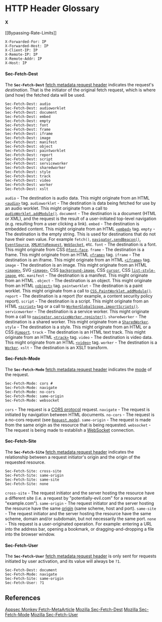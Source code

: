 # HTTP Header Glossary


#### X

[[Bypassing-Rate-Limits]]

```
X-Forwarded-For: IP
X-Forwarded-Host: IP
X-Client-IP: IP 
X-Remote-IP: IP
X-Remote-Addr: IP
X-Host: IP
```



#### Sec-Fetch-Dest
The **`Sec-Fetch-Dest`** [fetch metadata request header](https://developer.mozilla.org/en-US/docs/Glossary/Fetch_metadata_request_header) indicates the request's _destination_. That is the initiator of the original fetch request, which is where (and how) the fetched data will be used.
```
Sec-Fetch-Dest: audio
Sec-Fetch-Dest: audioworklet
Sec-Fetch-Dest: document
Sec-Fetch-Dest: embed
Sec-Fetch-Dest: empty
Sec-Fetch-Dest: font
Sec-Fetch-Dest: frame
Sec-Fetch-Dest: iframe
Sec-Fetch-Dest: image
Sec-Fetch-Dest: manifest
Sec-Fetch-Dest: object
Sec-Fetch-Dest: paintworklet
Sec-Fetch-Dest: report
Sec-Fetch-Dest: script
Sec-Fetch-Dest: serviceworker
Sec-Fetch-Dest: sharedworker
Sec-Fetch-Dest: style
Sec-Fetch-Dest: track
Sec-Fetch-Dest: video
Sec-Fetch-Dest: worker
Sec-Fetch-Dest: xslt
```

`audio` - The destination is audio data. This might originate from an HTML [`<audio>`](https://developer.mozilla.org/en-US/docs/Web/HTML/Element/audio) tag.
`audioworklet` - The destination is data being fetched for use by an audio worklet. This might originate from a call to [`audioWorklet.addModule()`](https://developer.mozilla.org/en-US/docs/Web/API/Worklet/addModule "audioWorklet.addModule()").
`document` - The destination is a document (HTML or XML), and the request is the result of a user-initiated top-level navigation (e.g. resulting from a user clicking a link).
`embed` - The destination is embedded content. This might originate from an HTML [`<embed>`](https://developer.mozilla.org/en-US/docs/Web/HTML/Element/embed) tag.
`empty` - The destination is the empty string. This is used for destinations that do not have their own value. For example `fetch()`, [`navigator.sendBeacon()`](https://developer.mozilla.org/en-US/docs/Web/API/Navigator/sendBeacon), [`EventSource`](https://developer.mozilla.org/en-US/docs/Web/API/EventSource), [`XMLHttpRequest`](https://developer.mozilla.org/en-US/docs/Web/API/XMLHttpRequest), [`WebSocket`](https://developer.mozilla.org/en-US/docs/Web/API/WebSocket), etc.
`font` - The destination is a font. This might originate from CSS [`@font-face`](https://developer.mozilla.org/en-US/docs/Web/CSS/@font-face).
`frame` - The destination is a frame. This might originate from an HTML [`<frame>`](https://developer.mozilla.org/en-US/docs/Web/HTML/Element/frame) tag.
`iframe` - The destination is an iframe. This might originate from an HTML [`<iframe>`](https://developer.mozilla.org/en-US/docs/Web/HTML/Element/iframe) tag.
`image` - The destination is an image. This might originate from an HTML [`<image>`](https://developer.mozilla.org/en-US/docs/Web/HTML/Element/image), SVG [`<image>`](https://developer.mozilla.org/en-US/docs/Web/SVG/Element/image), CSS [`background-image`](https://developer.mozilla.org/en-US/docs/Web/CSS/background-image), CSS [`cursor`](https://developer.mozilla.org/en-US/docs/Web/CSS/cursor), CSS [`list-style-image`](https://developer.mozilla.org/en-US/docs/Web/CSS/list-style-image), etc.
`manifest` - The destination is a manifest. This might originate from an HTML [<link rel=manifest>](https://developer.mozilla.org/en-US/docs/Web/HTML/Link_types/manifest).
`object` - The destination is an object. This might originate from an HTML [`<object>`](https://developer.mozilla.org/en-US/docs/Web/HTML/Element/object) tag.
`paintworklet` - The destination is a paint worklet. This might originate from a call to [`CSS.PaintWorklet.addModule()`](https://developer.mozilla.org/en-US/docs/Web/API/Worklet/addModule "CSS.PaintWorklet.addModule()").
`report` - The destination is a report (for example, a content security policy report).
`script` - The destination is a script. This might originate from an HTML [`<script>`](https://developer.mozilla.org/en-US/docs/Web/HTML/Element/script) tag or a call to [`WorkerGlobalScope.importScripts()`](https://developer.mozilla.org/en-US/docs/Web/API/WorkerGlobalScope/importScripts).
`serviceworker` - The destination is a service worker. This might originate from a call to [`navigator.serviceWorker.register()`](https://developer.mozilla.org/en-US/docs/Web/API/ServiceWorkerContainer/register "navigator.serviceWorker.register()").
`sharedworker` - The destination is a shared worker. This might originate from a [`SharedWorker`](https://developer.mozilla.org/en-US/docs/Web/API/SharedWorker).
`style` - The destination is a style. This might originate from an HTML [<link rel=stylesheet>](https://developer.mozilla.org/en-US/docs/Web/HTML/Element/link) or a CSS [`@import`](https://developer.mozilla.org/en-US/docs/Web/CSS/@import).
`track` - The destination is an HTML text track. This might originate from an HTML [`<track>`](https://developer.mozilla.org/en-US/docs/Web/HTML/Element/track) tag.
`video` - The destination is video data. This might originate from an HTML [`<video>`](https://developer.mozilla.org/en-US/docs/Web/HTML/Element/video) tag.
`worker` - The destination is a [`Worker`](https://developer.mozilla.org/en-US/docs/Web/API/Worker).
`xslt` - The destination is an XSLT transform.


#### Sec-Fetch-Mode
The **`Sec-Fetch-Mode`** [fetch metadata request header](https://developer.mozilla.org/en-US/docs/Glossary/Fetch_metadata_request_header) indicates the [mode](https://developer.mozilla.org/en-US/docs/Web/API/Request/mode) of the request.
```
Sec-Fetch-Mode: cors # 
Sec-Fetch-Mode: navigate
Sec-Fetch-Mode: no-cors
Sec-Fetch-Mode: same-origin
Sec-Fetch-Mode: websocket
```
`cors` - The request is a [CORS protocol](https://developer.mozilla.org/en-US/docs/Web/HTTP/CORS) request.
`navigate` - The request is initiated by navigation between HTML documents.
`no-cors` - The request is a no-cors request (see [`Request.mode`](https://developer.mozilla.org/en-US/docs/Web/API/Request/mode#value)).
`same-origin` - The request is made from the same origin as the resource that is being requested.
`websocket` - The request is being made to establish a [WebSocket](https://developer.mozilla.org/en-US/docs/Web/API/WebSockets_API) connection.


#### Sec-Fetch-Site
The **`Sec-Fetch-Site`** [fetch metadata request header](https://developer.mozilla.org/en-US/docs/Glossary/Fetch_metadata_request_header) indicates the relationship between a request initiator's origin and the origin of the requested resource.
```
Sec-Fetch-Site: cross-site
Sec-Fetch-Site: same-origin
Sec-Fetch-Site: same-site
Sec-Fetch-Site: none
```

`cross-site` - The request initiator and the server hosting the resource have a different site (i.e. a request by "potentially-evil.com" for a resource at "example.com").
`same-origin` - The request initiator and the server hosting the resource have the same [origin](https://developer.mozilla.org/en-US/docs/Glossary/Origin) (same scheme, host and port).
`same-site` - The request initiator and the server hosting the resource have the same scheme, domain and/or subdomain, but not necessarily the same port.
`none` - This request is a user-originated operation. For example: entering a URL into the address bar, opening a bookmark, or dragging-and-dropping a file into the browser window.


#### Sec-Fetch-User

The **`Sec-Fetch-User`** [fetch metadata request header](https://developer.mozilla.org/en-US/docs/Glossary/Fetch_metadata_request_header) is only sent for requests initiated by user activation, and its value will always be `?1`.
```
Sec-Fetch-Dest: document
Sec-Fetch-Mode: navigate
Sec-Fetch-Site: same-origin
Sec-Fetch-User: ?1
```



## References
[Appsec Monkey Fetch-MetaArticle](https://www.appsecmonkey.com/blog/fetch-metadata)
[Mozilla Sec-Fetch-Dest](https://developer.mozilla.org/en-US/docs/Web/HTTP/Headers/Sec-Fetch-Dest)
[Mozilla Sec-Fetch-Mode](https://developer.mozilla.org/en-US/docs/Web/HTTP/Headers/Sec-Fetch-Mode)
[Mozilla Sec-Fetch-User](https://developer.mozilla.org/en-US/docs/Web/HTTP/Headers/Sec-Fetch-User)
